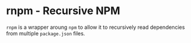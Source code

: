 rnpm - Recursive NPM
====================

`rnpm` is a wrapper aroung `npm` to allow it to recursively read dependencies from multiple `package.json` files.
